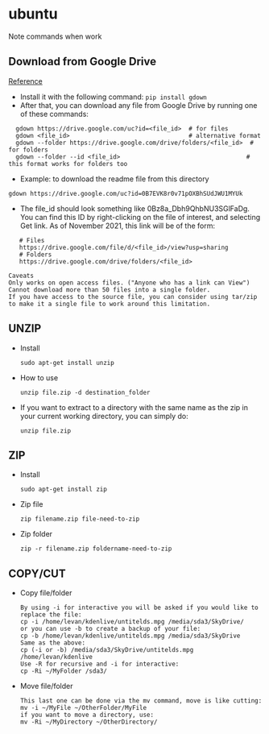 # ubuntu
Note commands when work

## Download from Google Drive
[Reference](https://stackoverflow.com/questions/25010369/wget-curl-large-file-from-google-drive/50670037#50670037)
- Install it with the following command:
```pip install gdown```
- After that, you can download any file from Google Drive by running one of these commands:
```
  gdown https://drive.google.com/uc?id=<file_id>  # for files
  gdown <file_id>                                 # alternative format
  gdown --folder https://drive.google.com/drive/folders/<file_id>  # for folders
  gdown --folder --id <file_id>                                   # this format works for folders too
```
- Example: to download the readme file from this directory

```
gdown https://drive.google.com/uc?id=0B7EVK8r0v71pOXBhSUdJWU1MYUk
```
- The file_id should look something like 0Bz8a_Dbh9QhbNU3SGlFaDg. You can find this ID by right-clicking on the file of interest, and selecting Get link. As of November 2021, this link will be of the form:
```
   # Files
   https://drive.google.com/file/d/<file_id>/view?usp=sharing
   # Folders
   https://drive.google.com/drive/folders/<file_id>
```
```
Caveats
Only works on open access files. ("Anyone who has a link can View")
Cannot download more than 50 files into a single folder.
If you have access to the source file, you can consider using tar/zip to make it a single file to work around this limitation.
```
## UNZIP
- Install
  ```
  sudo apt-get install unzip
  ```
- How to use
  ```
  unzip file.zip -d destination_folder
  ```
- If you want to extract to a directory with the same name as the zip in your current working directory, you can simply do:
  ```
  unzip file.zip
  ```
## ZIP
- Install
  ```
  sudo apt-get install zip
  ```
- Zip file
  ```
  zip filename.zip file-need-to-zip
  ```
- Zip folder
  ```
  zip -r filename.zip foldername-need-to-zip
  ```
## COPY/CUT
- Copy file/folder
  ```
  By using -i for interactive you will be asked if you would like to replace the file:  
  cp -i /home/levan/kdenlive/untitelds.mpg /media/sda3/SkyDrive/  
  or you can use -b to create a backup of your file:  
  cp -b /home/levan/kdenlive/untitelds.mpg /media/sda3/SkyDrive
  Same as the above:  
  cp (-i or -b) /media/sda3/SkyDrive/untitelds.mpg /home/levan/kdenlive
  Use -R for recursive and -i for interactive:  
  cp -Ri ~/MyFolder /sda3/
  ```
- Move file/folder
  ```
  This last one can be done via the mv command, move is like cutting:
  mv -i ~/MyFile ~/OtherFolder/MyFile
  if you want to move a directory, use:  
  mv -Ri ~/MyDirectory ~/OtherDirectory/
  ```
